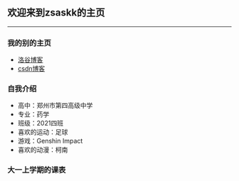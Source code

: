 ## 欢迎来到zsaskk的主页


-----

### 我的别的主页

- [洛谷博客](https://zsaskk-rzll.blog.luogu.org/) 
- [csdn博客](https://blog.csdn.net/ATPX4689?spm=1000.2115.3001.5343)

### 自我介绍

- 高中：郑州市第四高级中学
- 专业：药学
- 班级：2021四班
- 喜欢的运动：足球
- 游戏：Genshin Impact
- 喜欢的动漫：柯南

### 大一上学期的课表
